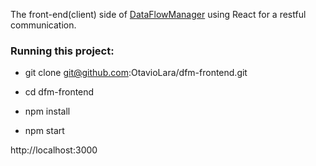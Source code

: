 The front-end(client) side of [DataFlowManager](https://github.com/OtavioLara/dataFlowManager) using React for a restful communication.

### Running this project:

  * git clone git@github.com:OtavioLara/dfm-frontend.git

  * cd dfm-frontend

  * npm install

  * npm start
  
  http://localhost:3000
  
  
